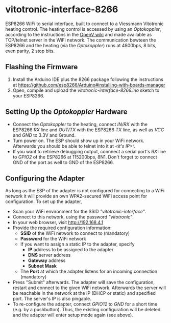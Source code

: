# vitotronic-interface-8266

ESP8266 WiFi to serial interface, built to connect to a Viessmann Vitotronic heating control. The heating control is accessed by using an _Optokoppler_, according to the instructions in the [OpenV wiki](http://openv.wikispaces.com/Bauanleitung+RaspberryPi) and made available as TCP/telnet server in the WiFi network. The communication bewteen the ESP8266 and the heating (via the _Optokoppler_) runs at 4800bps, 8 bits, even parity, 2 stop bits.

## Flashing the Firmware
1. Install the Arduino IDE plus the 8266 package following the instructions  at https://github.com/esp8266/Arduino#installing-with-boards-manager
2. Open, compile and upload the _vitotronic-interface-8266.ino_ sketch to your ESP8266.

## Setting Up the *Optokoppler* Hardware
* Connect the _Optokoppler_ to the heating, connect _IN/RX_ with the ESP8266 _RX_ line and _OUT/TX_ with the ESP8266 _TX_ line, as well as _VCC_ and _GND_ to 3.3V and Ground.
* Turn power on. The ESP should show up in your WiFi network. Afterwards you should be able to telnet into it at _<it's IP>:<the port you assigned>_.
* If you want to retrieve debugging output, connnect a serial port's _RX_ line to _GPIO2_ of the ESP8266 at 115200bps, 8N1. Don't forget to connect GND of the port as well to GND of the ESP8266.

## Configuring the Adapter
As long as the ESP of the adapter is not configured for connecting to a WiFi network it will provide an own WPA2-secured WiFi access point for configuration. To set up the adapter,
* Scan your WiFi environment for the SSID *"vitotronic-interface"*.
* Connect to this network, using the password *"vitotronic"*.
* In your web browser, visit http://192.168.4.1
* Provide the required configuration information:
  * **SSID** of the WiFi network to connect to (mandatory)
  * **Password** for the WiFi network
  * If you want to assign a static IP to the adapter, specify
    * **IP** address to be assigned to the adapter
    * **DNS** server address
    * **Gateway** address
    * **Subnet Mask**
  * The **Port** at which the adapter listens for an incoming connection (mandatory)
* Press "Submit" afterwards. The adapter will save the configuration, restart and connect to the given WiFi network. Afterwards the server will be reachable in the network at the IP (DHCP or static) and specified port. The server's IP is also pingable.
* To re-configure the adapter, connect _GPIO12_ to _GND_ for a short time (e.g. by a pushbutton). Thus, the existing configuration will be deleted and the adapter will enter setup mode again (see above).
